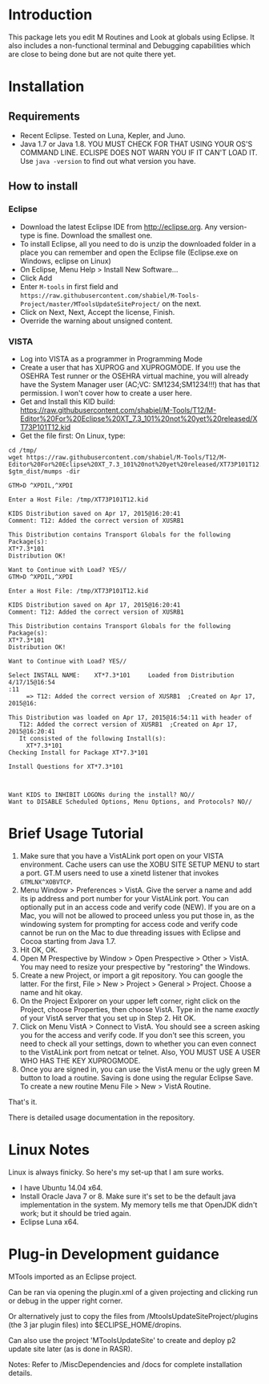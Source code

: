 # Introduction
This package lets you edit M Routines and Look at globals using Eclipse. It also includes a non-functional terminal and Debugging capabilities which are close to being done but are not quite there yet.

# Installation
## Requirements
 - Recent Eclipse. Tested on Luna, Kepler, and Juno.
 - Java 1.7 or Java 1.8. YOU MUST CHECK FOR THAT USING YOUR OS'S COMMAND LINE.
 ECLISPE DOES NOT WARN YOU IF IT CAN'T LOAD IT. Use `java -version` to find out
 what version you have.

## How to install
### Eclipse
 - Download the latest Eclipse IDE from http://eclipse.org. Any version-type is
   fine. Download the smallest one.
 - To install Eclipse, all you need to do is unzip the downloaded folder in a
   place you can remember and open the Eclipse file (Eclipse.exe on Windows,
   eclipse on Linux)
 - On Eclipse, Menu Help > Install New Software...
 - Click Add
 - Enter `M-tools` in first field and `https://raw.githubusercontent.com/shabiel/M-Tools-Project/master/MToolsUpdateSiteProject/` on the next.
 - Click on Next, Next, Accept the license, Finish.
 - Override the warning about unsigned content.

### VISTA
 - Log into VISTA as a programmer in Programming Mode
 - Create a user that has XUPROG and XUPROGMODE. If you use the OSEHRA Test
 runner or the OSEHRA virtual machine, you will already have the System Manager
 user (AC;VC: SM1234;SM1234!!!) that has that permission. I won't cover how to
 create a user here.
 - Get and Install this KID build: https://raw.githubusercontent.com/shabiel/M-Tools/T12/M-Editor%20For%20Eclipse%20XT_7.3_101%20not%20yet%20released/XT73P101T12.kid
 - Get the file first: On Linux, type:
 ```
 cd /tmp/
 wget https://raw.githubusercontent.com/shabiel/M-Tools/T12/M-Editor%20For%20Eclipse%20XT_7.3_101%20not%20yet%20released/XT73P101T12.kid
 $gtm_dist/mumps -dir

 GTM>D ^XPDIL,^XPDI

 Enter a Host File: /tmp/XT73P101T12.kid

 KIDS Distribution saved on Apr 17, 2015@16:20:41
 Comment: T12: Added the correct version of XUSRB1

 This Distribution contains Transport Globals for the following Package(s):
 XT*7.3*101
 Distribution OK!

 Want to Continue with Load? YES//
 GTM>D ^XPDIL,^XPDI

 Enter a Host File: /tmp/XT73P101T12.kid

 KIDS Distribution saved on Apr 17, 2015@16:20:41
 Comment: T12: Added the correct version of XUSRB1

 This Distribution contains Transport Globals for the following Package(s):
 XT*7.3*101
 Distribution OK!

 Want to Continue with Load? YES//

 Select INSTALL NAME:    XT*7.3*101     Loaded from Distribution    4/17/15@16:54
 :11
      => T12: Added the correct version of XUSRB1  ;Created on Apr 17, 2015@16:
 
 This Distribution was loaded on Apr 17, 2015@16:54:11 with header of 
    T12: Added the correct version of XUSRB1  ;Created on Apr 17, 2015@16:20:41
    It consisted of the following Install(s):
      XT*7.3*101
 Checking Install for Package XT*7.3*101
 
 Install Questions for XT*7.3*101
 
 
 
 Want KIDS to INHIBIT LOGONs during the install? NO// 
 Want to DISABLE Scheduled Options, Menu Options, and Protocols? NO// 
```

 
# Brief Usage Tutorial
 1. Make sure that you have a VistALink port open on your VISTA environment. Cache users can use the XOBU SITE SETUP MENU to start a port. GT.M users need to use a xinetd listener that invokes `GTMLNX^XOBVTCP`.
 2. Menu Window > Preferences > VistA. Give the server a name and add its ip address and port number for your VistALink port. You can optionally put in an access code and verify code (NEW). If you are on a Mac, you will not be allowed to proceed unless you put those in, as the windowing system for prompting for access code and verify code cannot be run on the Mac to due threading issues with Eclipse and Cocoa starting from Java 1.7.
 3. Hit OK, OK.
 4. Open M Prespective by Window > Open Prespective > Other > VistA. You may need to resize your prespective by "restoring" the Windows.
 5. Create a new Project, or import a git repository. You can google the latter. For the first, File > New > Project > General > Project. Choose a name and hit okay. 
 6. On the Project Exlporer on your upper left corner, right click on the Project, choose Properties, then choose VistA. Type in the name *exactly* of your VistA server that you set up in Step 2. Hit OK.
 7. Click on Menu VistA > Connect to VistA. You should see a screen asking you for the access and verify code. If you don't see this screen, you need to check all your settings, down to whether you can even connect to the VistALink port from netcat or telnet. Also, YOU MUST USE A USER WHO HAS THE KEY XUPROGMODE.
 8. Once you are signed in, you can use the VistA menu or the ugly green M button to load a routine. Saving is done using the regular Eclipse Save. To create a new routine Menu File > New > VistA Routine.
 
 That's it.
 
 There is detailed usage documentation in the repository.

# Linux Notes
Linux is always finicky. So here's my set-up that I am sure works.

 - I have Ubuntu 14.04 x64.
 - Install Oracle Java 7 or 8. Make sure it's set to be the default java
   implementation in the system. My memory tells me that OpenJDK didn't work; but
   it should be tried again.
 - Eclipse Luna x64.

# Plug-in Development guidance

MTools imported as an Eclipse project.

Can be ran via opening the plugin.xml of a given projecting and clicking run or debug in the upper right corner.

Or alternatively just to copy the files from /MtoolsUpdateSiteProject/plugins (the 3 jar plugin files) into $ECLIPSE_HOME/dropins.

Can also use the project 'MToolsUpdateSite' to create and deploy p2 update site later (as is done in RASR).


Notes:
Refer to /MiscDependencies and /docs for complete installation details.
